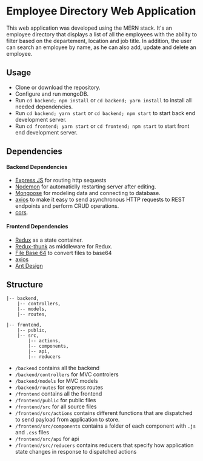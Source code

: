 # Employee Directory Web Application

This web application was developed using the MERN stack. It's an employee directory that displays a list of all the employees with the ability to filter based on the departement, location and job title. In addition, the user can search an employee by name, as he can also add, update and delete an employee.

## Usage

- Clone or download the repository.
- Configure and run mongoDB.
- Run `cd backend; npm install` or `cd backend; yarn install` to install all needed dependencies.
- Run `cd backend; yarn start` or `cd backend; npm start` to start back end development server.
- Run `cd frontend; yarn start` or `cd frontend; npm start` to start front end development server.

## Dependencies

#### Backend Dependencies

- [Express JS](https://github.com/expressjs/express) for routing http sequests
- [Nodemon](https://github.com/remy/nodemon) for automaticlly restarting server after editing.
- [Mongoose](https://github.com/Automattic/mongoose) for modeling data and connecting to database.
- [axios](https://github.com/axios/axios) to make it easy to send asynchronous HTTP requests to REST endpoints and perform CRUD operations.
- [cors](https://github.com/expressjs/cors).

#### Frontend Dependencies

- [Redux](https://github.com/reduxjs/redux) as a state container.
- [Redux-thunk](https://github.com/reduxjs/redux-thunk) as middleware for Redux.
- [File Base 64]() to convert files to base64
- [axios](https://github.com/axios/axios)
- [Ant Design](https://github.com/ant-design/ant-design)

## Structure

```
|-- backend,
    |-- controllers,
    |-- models,
    |-- routes,

|-- frontend,
    |-- public,
    |-- src,
        |-- actions,
        |-- components,
        |-- api,
        |-- reducers

```

- `/backend` contains all the backend
- `/backend/controllers` for MVC controlers
- `/backend/models` for MVC models
- `/backend/routes` for express routes
- `/frontend` contains all the frontend
- `/frontend/public` for public files
- `/frontend/src` for all source files
- `/frontend/src/actions` contains different functions that are dispatched to send payload from application to store.
- `/frontend/src/components` contains a folder of each component with `.js` and `.css` files
- `/frontend/src/api` for api
- `/frontend/src/reducers` contains reducers that specify how application state changes in response to dispatched actions
